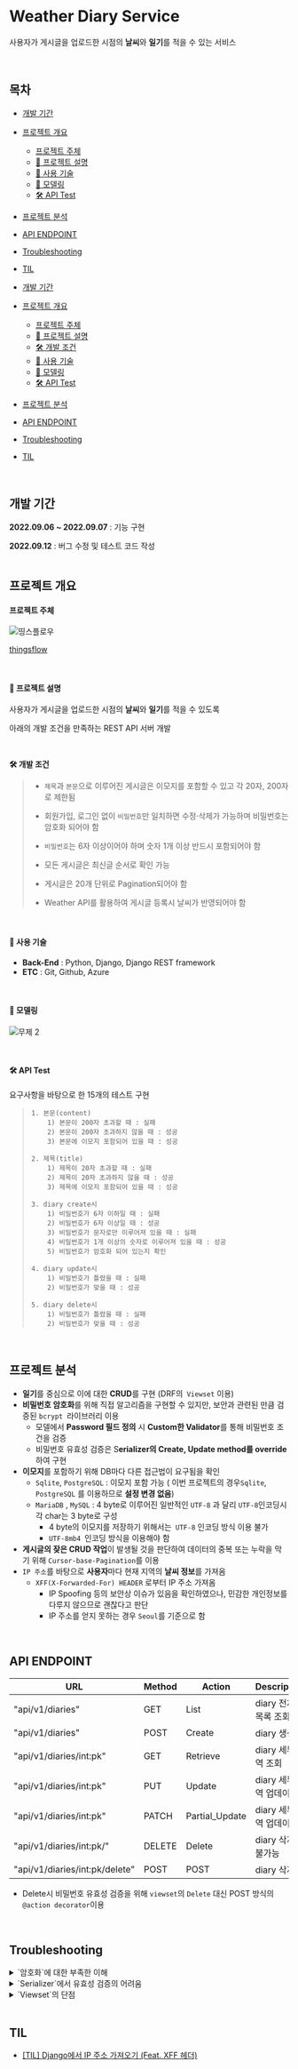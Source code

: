 # Weather Diary Service

사용자가 게시글을 업로드한 시점의 **날씨**와 **일기**를 적을 수 있는 서비스

</br>

## 목차

  * [개발 기간](#개발-기간)
  * [프로젝트 개요](#프로젝트-개요)
      - [프로젝트 주체](#프로젝트-주체)
      - [💭 프로젝트 설명](#-프로젝트-설명)
      - [🧹 사용 기술](#-사용-기술)
      - [📰 모델링](#-모델링)
      - [🛠 API Test](#-api-test)
  * [프로젝트 분석](#프로젝트-분석)
  * [API ENDPOINT](#api-endpoint)
  * [Troubleshooting](#troubleshooting)
  * [TIL](#til)


  * [개발 기간](#개발-기간)
  * [프로젝트 개요](#프로젝트-개요)
      - [프로젝트 주체](#프로젝트-주체)
      - [💭 프로젝트 설명](#-프로젝트-설명)
      - [🛠 개발 조건](#-개발-조건)
      - [🧹 사용 기술](#-사용-기술)
      - [📰 모델링](#-모델링)
      - [🛠 API Test](#-api-test)
  * [프로젝트 분석](#프로젝트-분석)
  * [API ENDPOINT](#API-ENDPOINT)
  * [Troubleshooting](#Troubleshooting)
  * [TIL](#TIL)








</br>

## 개발 기간
**2022.09.06 ~ 2022.09.07** : 기능 구현

**2022.09.12** : 버그 수정 및 테스트 코드  작성
</br>
</br>
  
## 프로젝트 개요


#### 프로젝트 주체 


![띵스플로우](https://user-images.githubusercontent.com/83492367/189649735-4498ba67-b27f-4653-850d-b4f42586547f.png)


[thingsflow](https://thingsflow.com/ko/home)

</br>

#### 💭 프로젝트 설명
사용자가 게시글을 업로드한 시점의 **날씨**와 **일기**를 적을 수 있도록

아래의 개발 조건을 만족하는 REST API 서버 개발

</br>

**🛠 개발 조건**

> - `제목`과 `본문`으로 이루어진 게시글은 이모지를 포함할 수 있고 각 20자, 200자로 제한됨
> 	
> - 회원가입, 로그인 없이 `비밀번호`만 일치하면 수정·삭제가 가능하며 비밀번호는 암호화 되어야 함
> 	
> - `비밀번호`는 6자 이상이어야 하며 숫자 1개 이상 반드시 포함되어야 함
> 	
> - 모든 게시글은 최신글 순서로 확인 가능
> - 게시글은 20개 단위로 Pagination되어야 함
> - Weather API를 활용하여 게시글 등록시 날씨가 반영되어야 함

</br>

#### 🧹 사용 기술 

- **Back-End** : Python, Django, Django REST framework
- **ETC** : Git, Github, Azure

</br>

#### 📰 모델링
![무제 2](https://user-images.githubusercontent.com/83492367/189656844-fd1224fa-a9cc-4bdc-8dbc-bafa28819f5a.jpg)

</br>

#### 🛠 API Test

요구사항을 바탕으로 한 15개의 테스트 구현



>     1. 본문(content)
>         1) 본문이 200자 초과할 때 : 실패
>         2) 본문이 200자 초과하지 않을 때 : 성공
>         3) 본문에 이모지 포함되어 있을 때 : 성공
> 
>     2. 제목(title)
>         1) 제목이 20자 초과할 때 : 실패
>         2) 제목이 20자 초과하지 않을 때 : 성공
>         3) 제목에 이모지 포함되어 있을 때 : 성공
> 
>     3. diary create시
>         1) 비밀번호가 6자 이하일 때 : 실패
>         2) 비밀번호가 6자 이상일 때 : 성공
>         3) 비밀번호가 문자로만 이루어져 있을 때 : 실패
>         4) 비밀번호가 1개 이상의 숫자로 이루어져 있을 때 : 성공
>         5) 비밀번호가 암호화 되어 있는지 확인
> 
>     4. diary update시
>         1) 비밀번호가 틀렸을 때 : 실패
>         2) 비밀번호가 맞을 때 : 성공
> 
>     5. diary delete시
>         1) 비밀번호가 틀렸을 때 : 실패
>         2) 비밀번호가 맞을 때 : 성공






</br>

## 프로젝트 분석
- **일기**를 중심으로 이에 대한 **CRUD**를 구현 (DRF의` Viewset` 이용)
- **비밀번호 암호화**를 위해  직접 알고리즘을 구현할 수 있지만, 보안과 관련된 만큼 검증된 `bcrypt `라이브러리 이용
	- 모델에서 **Password 필드 정의** 시 **Custom한 Validator**를 통해 비밀번호 조건을 검증
	- 비밀번호 유효성 검증은 S**erializer의 Create, Update method를 override**하여 구현
- **이모지**를 포함하기 위해 DB마다 다른 접근법이 요구됨을 확인
	- `Sqlite`, `PostgreSQL` : 이모지 포함 가능 ( 이번 프로젝트의 경우`Sqlite`, `PostgreSQL` 를 이용하므로 **설정 변경 없음**)
	-  `MariaDB` , `MySQL` : 4 byte로 이루어진 일반적인 `UTF-8` 과 달리 `UTF-8`인코딩시 각 char는 3 byte로 구성
		- 4 byte의 이모지를 저장하기 위해서는` UTF-8` 인코딩 방식 이용 불가
		- `UTF-8mb4 `인코딩 방식을 이용해야 함
- **게시글의 잦은 CRUD 작업**이 발생될 것을 판단하여 데이터의 중복 또는 누락을 막기 위해 `Cursor-base-Pagination`를 이용
-  `IP 주소`를 바탕으로 **사용자**마다 현재 지역의 **날씨 정보**를 가져옴
	- `XFF(X-Forwarded-For) HEADER` 로부터 IP 주소 가져옴
		- IP Spoofing 등의 보안상 이슈가 있음을 확인하였으나, 민감한 개인정보를 다루지 않으므로 괜찮다고 판단
		- IP 주소를 얻지 못하는 경우 `Seoul`를 기준으로 함
	
</br>

## API ENDPOINT


URL|Method|Action|Description|
|------|---|---|---|
|"api/v1/diaries"|GET|List|diary 전체 목록 조회|
|"api/v1/diaries"|POST|Create|diary 생성
|"api/v1/diaries/int:pk"|GET|Retrieve|diary 세부내역 조회
|"api/v1/diaries/int:pk"|PUT|Update|diary 세부내역 업데이트|
|"api/v1/diaries/int:pk"|PATCH|Partial_Update|diary 세부내역 업데이트|
|"api/v1/diaries/int:pk/"|DELETE|Delete|diary 삭제 불가능|
|"api/v1/diaries/int:pk/delete"|POST|POST|diary 삭제|

* Delete시 비밀번호 유효성 검증을 위해 `viewset`의 `Delete` 대신 POST 방식의` @action decorator `이용

</br>

## Troubleshooting


<details>
<summary>`암호화`에 대한 부족한 이해</summary>

<!-- summary 아래 한칸 공백 두어야함 -->

- 초반에 Django에서 제공하는 기본 암호화 함수가 아니라 `Argon2`라는 라이브러리를 이용하여 암호화를 진행
-  최신 알고리즘인 만큼 문서가 부족하여 PasswordHasher() 함수에 대해 이해하는데 많은 시간을 소요함
- Password를 str 형태로 비교해야한다는 점을 알지 못해 이로 인한 시간을 낭비함
-  결국은 viewset의 문제점들로 대중적인 bcrypt를 이용하여 기능을 구현
-  과제를 마무리하기 위해 시간을 효율적으로 관리해야 할 필요성에 대해 체감

</details>

<details>
<summary>`Serializer`에서 유효성 검증의 어려움</summary>

<!-- summary 아래 한칸 공백 두어야함 -->


- 유효성 검증을 **Serializer**와 **View** 중 어느 수준에서 진행해야 하는지에 대해 많은 시간 소요
	- View에서는 perform_create, perform_update, perform_destory 등 인스턴스를 DB에 처리하는 로직을 가지고 있을 뿐
	- DRF의 Source Code를 참고했을때 실질적인 데이터의 유효성 검증 및 생성은 Serilizer에서 진행된다고 판단
	- Serializer에서는 Create시, Update시에만 유효성 검증 가능 
		- Delete Serializer를 따로 구현하여 Update method 로직을 바꿔 Delete method로 이용하려했으나 실패
		-  **기간안에** **Delete시 유효성 검증에 대한 적절한 방법을 찾지 못함**
			- 후에 @action decorator를 이용하여 delete하도록 변경하여 기능 구현

- 유효성 검증이라는 Serializer의 기능에 대한 이해 부족으로 판단되어 추후 학습 예정
			
</details>


<details>
<summary>`Viewset`의 단점</summary>

<!-- summary 아래 한칸 공백 두어야함 -->

- 반복되는 코드를 줄이고자 Viewset을 이용하여 CRUD를 구현하였으나, 각 method에 대한 정확한 이해가 부족
-  특히 Viewset의 Destory method는 유효성을 검증하는 로직이 없음을 확인하는데 오랜 시간을 소요함
-  Viewset 대신 Apiview를 이용할 필요성에 대해 체감,  API v2를 Apiview를 이용하여 추후 구현 예정


</details>

</br>

## TIL

- [[TIL] Django에서 IP 주소 가져오기 (Feat. XFF 헤더)](https://medium.com/@heeee/til-django%EC%97%90%EC%84%9C-ip-%EC%A3%BC%EC%86%8C-%EA%B0%80%EC%A0%B8%EC%98%A4%EA%B8%B0-feat-xff-%ED%97%A4%EB%8D%94-52acd7274139)



